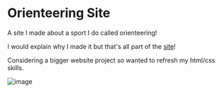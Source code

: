 # Orienteering Site

A site I made about a sport I do called orienteering!

I would explain why I made it but that's all part of the [site](https://123xxgamer.github.io/orienteering-site/)!

Considering a bigger website project so wanted to refresh my html/css skills.

![image](https://github.com/user-attachments/assets/937ccc80-1f6b-4458-8b47-cff5c2f3cbb5)
